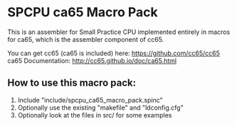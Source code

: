 # SPCPU ca65 Macro Pack
This is an assembler for Small Practice CPU implemented entirely in macros
for ca65, which is the assembler component of cc65.

You can get cc65 (ca65 is included) here:  https://github.com/cc65/cc65
ca65 Documentation:  http://cc65.github.io/doc/ca65.html


## How to use this macro pack:
1.  Include "include/spcpu\_ca65\_macro\_pack.spinc"
2.  Optionally use the existing "makefile" and "ldconfig.cfg"
3.  Optionally look at the files in src/ for some examples
